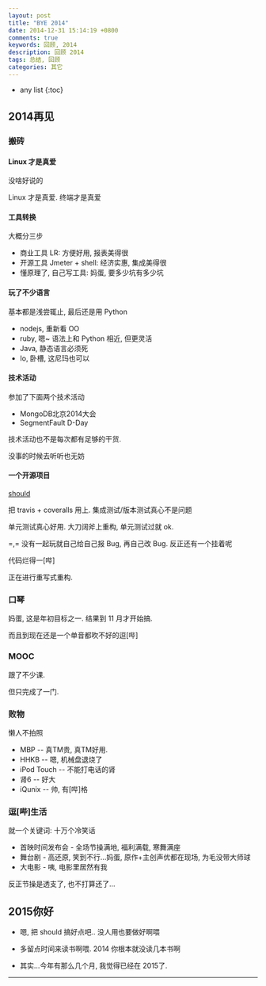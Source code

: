 ```yaml
---
layout: post
title: "BYE 2014"
date: 2014-12-31 15:14:19 +0800
comments: true
keywords: 回顾, 2014
description: 回顾 2014
tags: 总结, 回顾
categories: 其它
---
```



<!--more-->
* any list
{:toc}

## 2014再见 ##

### 搬砖 ###

#### Linux 才是真爱 ####

没啥好说的

Linux 才是真爱. 终端才是真爱


#### 工具转换 ####

大概分三步

* 商业工具 LR: 方便好用, 报表美得很
* 开源工具 Jmeter + shell: 经济实惠, 集成美得很
* 懂原理了, 自己写工具: 妈蛋, 要多少坑有多少坑

#### 玩了不少语言 ####

基本都是浅尝辄止, 最后还是用 Python

* nodejs, 重新看 OO
* ruby, 嗯~ 语法上和 Python 相近, 但更灵活
* Java, 静态语言必须死
* Io, 卧槽, 这尼玛也可以


#### 技术活动 ####

参加了下面两个技术活动

* MongoDB北京2014大会
* SegmentFault D-Day

技术活动也不是每次都有足够的干货.

没事的时候去听听也无妨

#### 一个开源项目 ####

[should](https://github.com/Ralph-Wang/should)

把 travis + coveralls 用上. 集成测试/版本测试真心不是问题

单元测试真心好用. 大刀阔斧上重构, 单元测试过就 ok.

=,= 没有一起玩就自己给自己报 Bug, 再自己改 Bug. 反正还有一个挂着呢

代码烂得一[哔]

正在进行重写式重构.


### 口琴 ###

妈蛋, 这是年初目标之一. 结果到 11 月才开始搞.

而且到现在还是一个单音都吹不好的逗[哔]


### MOOC ###

跟了不少课.

但只完成了一门.

### 败物 ###

懒人不拍照

* MBP -- 真TM贵, 真TM好用.
* HHKB -- 嗯, 机械盘退烧了
* iPod Touch -- 不能打电话的肾
* 肾6 -- 好大
* iQunix -- 帅, 有[哔]格

### 逗[哔]生活 ###

就一个关键词: 十万个冷笑话

* 首映时间发布会 - 全场节操满地, 福利满载, 寒舞满座
* 舞台剧 - 高还原, 笑到不行...妈蛋, 原作+主创声优都在现场, 为毛没带大师球
* 大电影 - 咦, 电影里居然有我

反正节操是透支了, 也不打算还了...

## 2015你好 ##

* 嗯, 把 should 搞好点吧.. 没人用也要做好啊喂

* 多留点时间来读书啊喂. 2014 你根本就没读几本书啊

* 其实...今年有那么几个月, 我觉得已经在 2015了.



--------
